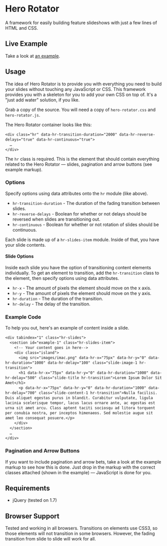 # Hero Rotator

A framework for easily building feature slideshows with just a few lines of HTML and CSS.

## Live Example

Take a look at [an example](http://oliverjash.github.com/HeroRotator/).

## Usage

The idea of Hero Rotator is to provide you with everything you need to build your slides without touching any JavaScript or CSS. This framework provides you with a skeleton for you to add your own CSS on top of. It's a "just add water" solution, if you like.

Grab a copy of the source. You will need a copy of `hero-rotator.css` and `hero-rotator.js`.

The Hero Rotator container looks like this:

    <div class="hr" data-hr-transition-duration="2000" data-hr-reverse-delays="true" data-hr-continuous="true">
      …
    </div>

The `hr` class is required. This is the element that should contain everything related to the Hero Rotator — slides, pagination and arrow buttons (see example markup).

### Options
Specify options using data attributes onto the `hr` module (like above).

* `hr-transition-duration` - The duration of the fading transition between slides.
* `hr-reverse-delays` - Boolean for whether or not delays should be reversed when slides are transitioning out.
* `hr-continuous` - Boolean for whether or not rotation of slides should be continuous.

Each slide is made up of a `hr-slides-item` module. Inside of that, you have your slide contents.

#### Slide Options

Inside each slide you have the option of transitioning content elements individually. To get an element to transition, add the `hr-transition` class to the element, then specify options using data attributes.

* `hr-x` - The amount of pixels the element should move on the x axis.
* `hr-y` - The amount of pixels the element should move on the y axis.
* `hr-duration` - The duration of the transition.
* `hr-delay` - The delay of the transition.

### Example Code

To help you out, here's an example of content inside a slide.

    <div tabindex="1" class="hr-slides">
      <section id="example-1" class="hr-slides-item">
        <!-- Your content goes in here-->
        <div class="island">
          <img src="images/imac.png" data-hr-x="75px" data-hr-y="0" data-hr-duration="1000" data-hr-delay="100" class="slide-image-1 hr-transition">
          <h1 data-hr-x="75px" data-hr-y="0" data-hr-duration="1000" data-hr-delay="500" class="slide-title hr-transition">Lorem Ipsum Dolor Sit Amet</h1>
          <p data-hr-x="75px" data-hr-y="0" data-hr-duration="1000" data-hr-delay="700" class="slide-content-1 hr-transition">Nulla facilisi. Duis aliquet egestas purus in blandit. Curabitur vulputate, ligula lacinia scelerisque tempor, lacus lacus ornare ante, ac egestas est urna sit amet arcu. Class aptent taciti sociosqu ad litora torquent per conubia nostra, per inceptos himenaeos. Sed molestie augue sit amet leo consequat posuere.</p>
        </div>
      </section>
      …
    </div>

### Pagination and Arrow Buttons

If you want to include pagination and arrow bets, take a look at the example markup to see how this is done. Just drop in the markup with the correct classes attached (shown in the example) — JavaScript is done for you.

## Requirements

* jQuery (tested on 1.7)

## Browser Support

Tested and working in all browsers. Transitions on elements use CSS3, so those elements will not transition in some browsers. However, the fading transition from slide to slide will work for all.
